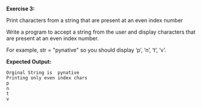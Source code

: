 **Exercise 3:** 

Print characters from a string that are present at an even index number

Write a program to accept a string from the user and display characters that are present at an even index number.

For example, str = "pynative" so you should display ‘p’, ‘n’, ‘t’, ‘v’.

**Expected Output:**

```
Orginal String is  pynative
Printing only even index chars
p
n
t
v
```
